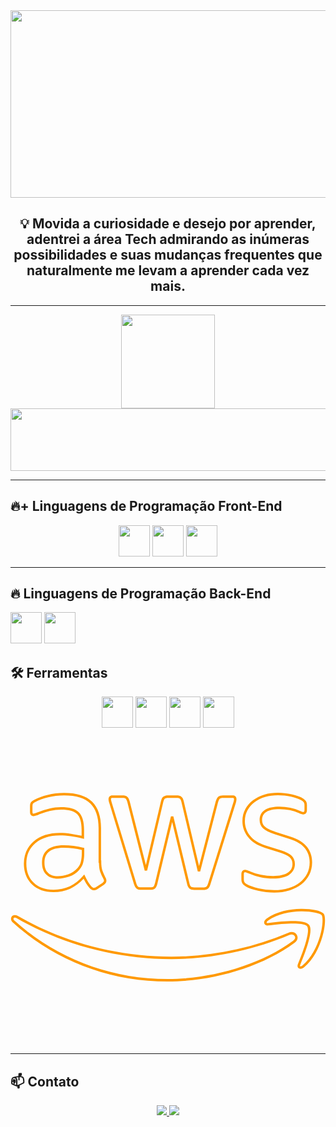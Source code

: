 <div align="center">
  <img src="https://t3.ftcdn.net/jpg/09/15/49/22/360_F_915492249_MqxAcgdGVq5eUBSb8RHmwwXiO9jDpqYO.jpg" width="700" height="300"/>
</div>

<h2 align="center">💡 Movida a curiosidade e desejo por aprender, adentrei a área Tech admirando as inúmeras possibilidades e suas mudanças frequentes que naturalmente me levam a aprender cada vez mais.
</h2>

---
 
<div align="center">
  <img height="150em" src="https://github-readme-stats.vercel.app/api?username=VivianeValentim&show_icons=true&theme=dracula" /> <img width="2000em" height="100em" src="https://github-readme-stats.vercel.app/api/top-langs/?username=VivianeValentim&layout=compact&theme=dracula"/>
</div>

---

## 🔥+  Linguagens de Programação Front-End 

<div align="center">
  <img src="https://cdn.jsdelivr.net/gh/devicons/devicon/icons/html5/html5-original.svg" width="50" height="50"/>
  <img src="https://cdn.jsdelivr.net/gh/devicons/devicon/icons/css3/css-original.svg" width="50" height="50"/>
  <img src="https://cdn.jsdelivr.net/gh/devicons/devicon/icons/javascript/javascript-original.svg" width="50" height="50"/>
</div>

---

## 🔥 Linguagens de Programação Back-End
  <img src="https://cdn.jsdelivr.net/gh/devicons/devicon/icons/python/python-original.svg" width="50" height="50"/>
  <img src="https://cdn.jsdelivr.net/gh/devicons/devicon/icons/java/java-original.svg" width="50" height="50"/>


## 🛠️ Ferramentas  

<div align="center">
  <img src="https://cdn.jsdelivr.net/gh/devicons/devicon/icons/git/git-original.svg" width="50" height="50"/>
  <img src="https://cdn.jsdelivr.net/gh/devicons/devicon/icons/github/github-original.svg" width="50" height="50"/>
  <img src="https://cdn.jsdelivr.net/gh/devicons/devicon/icons/vscode/vscode-original.svg" width="50" height="50"/>
  <img src="https://cdn.jsdelivr.net/gh/devicons/devicon/icons/amazonwebservices/amazonwebservices-original.svg" width="50" height="50"/>
  <svg viewBox="0 0 128 128" xmlns="http://www.w3.org/2000/svg">
  <path fill="#f90" d="M108.586 25.648c-1.889 0-3.708.216-5.445.737-1.733.518-3.225 1.266-4.536 2.267l-.003.002a11.33 11.33 0 0 0-3.164 3.608c-.802 1.428-1.2 3.077-1.2 4.918 0 2.296.758 4.473 2.205 6.404 1.47 2.007 3.846 3.481 6.985 4.47h.002l6.105 1.897c2.023.663 3.396 1.378 4.04 2.057.676.716 1 1.528 1 2.601 0 1.58-.649 2.73-1.964 3.58-1.31.848-3.278 1.311-5.873 1.311-1.652 0-3.258-.165-4.91-.494h-.004a22.608 22.608 0 0 1-4.53-1.444l-.007-.003-.008-.004c-.407-.163-.773-.328-1.072-.426l-.008-.002a2.862 2.862 0 0 0-.912-.154h-.002c-.428 0-.862.176-1.12.52-.26.343-.349.78-.349 1.284v2.15c.002.476.103.947.297 1.382.25.563.788 1.001 1.514 1.41 1.172.672 2.842 1.227 4.97 1.736 2.145.513 4.377.772 6.602.772 2.196 0 4.227-.304 6.17-.905 1.85-.564 3.469-1.347 4.832-2.443l.002-.002c1.364-1.057 2.42-2.379 3.207-3.867l.004-.004.002-.006c.75-1.503 1.147-3.224 1.147-5.106 0-2.284-.67-4.383-2.04-6.195-1.39-1.842-3.675-3.23-6.769-4.219l-5.98-1.894c-2.191-.7-3.7-1.5-4.442-2.203-.747-.71-1.105-1.564-1.105-2.625 0-1.597.56-2.601 1.74-3.319l.002-.002c1.181-.725 2.99-1.105 5.336-1.105 2.927 0 5.547.535 7.879 1.596l-.006-.004c.744.35 1.305.556 1.81.556.439 0 .874-.2 1.127-.55.253-.352.342-.792.342-1.297v-1.98c0-.656-.144-1.228-.474-1.677-.318-.473-.799-.844-1.418-1.197-.473-.283-1.085-.541-1.86-.8h-.002l-.004-.003a32.992 32.992 0 0 0-2.433-.685l-.012-.004-.014-.002c-.886-.168-1.78-.339-2.767-.465a21.856 21.856 0 0 0-2.883-.172zm-86.818.082c-2.35 0-4.58.257-6.688.815l-.004.002c-2.09.512-3.895 1.155-5.41 1.935-.628.317-1.074.64-1.357 1.036v.002c-.332.464-.387 1.049-.387 1.765v2.063c0 .496.071.918.307 1.263.235.346.661.541 1.076.541.253 0 .497-.056.808-.142l.002-.002.004-.002a13.5 13.5 0 0 0 1.516-.56l.015-.007a32.912 32.912 0 0 1 4.463-1.406h.004a18.675 18.675 0 0 1 4.43-.533c3.174 0 5.304.63 6.512 1.795 1.161 1.163 1.832 3.25 1.832 6.377v2.469c-1.462-.323-2.89-.63-4.278-.817-1.573-.212-3.068-.34-4.527-.34-4.424 0-7.97 1.126-10.64 3.407-2.676 2.276-4.008 5.355-4.008 9.05 0 3.472 1.102 6.325 3.263 8.444 2.17 2.12 5.141 3.174 8.772 3.174 4.856 0 8.96-1.888 12.246-5.49a34.62 34.62 0 0 0 1.004 1.911l.006.008.003.008c.46.733.985 1.42 1.573 2.055l.015.015.018.016c.477.43 1.012.719 1.6.719.461 0 .927-.17 1.369-.461v-.002l2.668-1.78.013-.01c.616-.472.996-1.037.996-1.657v-.008a2.36 2.36 0 0 0-.373-1.23l.02.032a21.97 21.97 0 0 1-1.31-2.947v-.004c-.273-.85-.442-2.071-.442-3.593v-.5h-.086V40c0-4.718-1.206-8.325-3.643-10.717v-.002l-.002-.002c-2.486-2.394-6.297-3.549-11.38-3.549Zm86.822.918h.004c.92-.005 1.84.049 2.752.164a44.14 44.14 0 0 1 2.685.452 31.7 31.7 0 0 1 2.362.664h-.006c.739.247 1.301.488 1.672.71l.004.005.006.002c.554.315.909.616 1.091.892l.008.012.01.012c.172.229.28.572.28 1.091v1.98c0 .38-.08.612-.153.714-.073.101-.122.135-.316.135-.166 0-.701-.139-1.385-.461l-.002-.002h-.004c-2.474-1.126-5.244-1.686-8.293-1.686-2.45 0-4.429.376-5.857 1.252-1.439.875-2.221 2.318-2.221 4.174 0 1.299.485 2.466 1.418 3.351.946.897 2.557 1.704 4.826 2.43l5.979 1.895c2.97.949 5.06 2.255 6.277 3.867 1.241 1.642 1.836 3.502 1.836 5.594 0 1.74-.364 3.3-1.041 4.656v.002c-.728 1.374-1.693 2.574-2.934 3.535l-.002.004-.004.002c-1.245 1.002-2.741 1.734-4.504 2.271h-.002v.002c-1.846.571-3.773.86-5.876.86a27.48 27.48 0 0 1-6.368-.744c-2.083-.499-3.692-1.048-4.709-1.631h-.002l-.002-.002c-.623-.35-1.005-.75-1.091-.946v-.002a2.42 2.42 0 0 1-.212-.976v-2.149c0-.377.078-.593.145-.681.066-.088.12-.123.322-.123.203.001.404.035.596.101l.004.002h.004c.197.065.582.233 1.006.403 0 0 .002 0 .003.002l.012.003a23.611 23.611 0 0 0 4.719 1.502h.002c1.713.342 3.39.514 5.11.514 2.71 0 4.866-.468 6.415-1.47 1.552-1.003 2.42-2.548 2.42-4.42 0-1.288-.436-2.404-1.273-3.29-.872-.92-2.365-1.636-4.461-2.322l-.004-.002-6.11-1.896c-3.005-.948-5.176-2.329-6.478-4.11l-.002-.002-.002-.004c-1.333-1.778-2.006-3.726-2.006-5.804 0-1.699.36-3.165 1.072-4.432h.002v-.002a10.326 10.326 0 0 1 2.891-3.293l.004-.002.002-.004c1.212-.927 2.585-1.616 4.219-2.105 1.627-.488 3.348-.694 5.162-.694zm-86.822.082c4.932 0 8.453 1.119 10.687 3.27 2.193 2.156 3.338 5.454 3.338 10v14.14h.148c.038 1.327.147 2.532.426 3.403l.004.01.002.008c.382 1.065.842 2.1 1.377 3.097l.01.016.01.017c.134.21.207.454.213.704-.001.214-.13.495-.602.859l-.002.002-2.625 1.75c-.315.207-.61.295-.816.295-.252 0-.558-.137-.916-.455a12.77 12.77 0 0 1-1.442-1.881 33.668 33.668 0 0 1-1.275-2.434l-.332-.7-.502.59c-3.202 3.78-7.158 5.638-11.998 5.638-3.44 0-6.11-.97-8.073-2.889-1.965-1.927-2.963-4.465-2.963-7.729 0-3.46 1.19-6.193 3.657-8.29h.002c2.462-2.104 5.734-3.167 9.99-3.167 1.4 0 2.852.124 4.395.332 1.535.208 3.12.54 4.798.918l.612.137v-3.7c0-3.27-.683-5.643-2.127-7.087l-.004-.002-.002-.004c-1.494-1.443-3.904-2.078-7.211-2.078-1.573 0-3.14.188-4.668.56-1.57.375-3.11.862-4.611 1.456l-.008.002-.008.004a12.65 12.65 0 0 1-1.414.525c-.274.075-.452.105-.533.105-.176 0-.192-.017-.25-.103-.059-.086-.133-.316-.133-.701v-2.063c0-.635.11-1.058.201-1.185.136-.19.448-.45.996-.727l.002-.002h.002c1.428-.735 3.16-1.356 5.194-1.853l.005-.002.004-.002c2.014-.535 4.162-.784 6.442-.784zm19.58.012c-.432 0-.844.134-1.123.43-.28.296-.39.702-.39 1.121 0 .442.148.975.401 1.83l9.895 32.553.002.002c.263.83.54 1.477 1.055 1.87.468.404 1.103.542 1.906.542h3.62c.814 0 1.511-.106 2.013-.547.479-.415.737-1.054.957-1.937l.002-.004 6-25.09 6.035 25.113c.181.908.498 1.56.96 1.963h.003v.002c.483.419 1.156.543 2.011.543h3.622c.79 0 1.436-.174 1.896-.522v-.002c.506-.377.8-1.01 1.066-1.894v.006l10.139-32.53c.177-.484.268-.853.316-1.138.042-.245.094-.482.094-.76 0-.446-.13-.865-.428-1.152-.297-.288-.706-.399-1.127-.399H86.36c-.83 0-1.482.173-1.945.524l-.012.007-.011.01c-.442.377-.73.993-.995 1.88l-.002.007-6.783 26.262-6.187-26.24.002.013c-.179-.86-.466-1.528-.98-1.92-.485-.419-1.15-.543-1.993-.543h-3.367c-.83 0-1.508.166-1.986.524-.52.388-.764 1.038-.983 1.92l-.002.002-6.101 25.888-6.577-25.906-.003-.014c-.253-.809-.48-1.448-.998-1.853-.464-.446-1.126-.56-1.963-.56h-3.625zm0 1h4.125c.748 0 1.161.147 1.29.278l.026.025.03.021c.13.097.418.614.66 1.383l7.068 27.856.973-.01 6.568-27.875v.006c.197-.798.46-1.248.61-1.36v-.002c.201-.15.703-.322 1.388-.322h3.367c.748 0 1.166.134 1.352.299l.017.014.016.011c.147.11.458.61.61 1.342l.001.006 6.655 28.217.97.012 7.282-28.196c.233-.786.533-1.26.68-1.388.212-.157.648-.317 1.323-.317h3.914c.256 0 .373.059.434.117.061.06.121.165.121.434 0 .142-.035.329-.08.592-.038.222-.11.527-.27.963l-.003.011-10.153 32.565v.002c-.24.795-.533 1.256-.707 1.385h-.002l-.002.002c-.211.16-.657.32-1.295.32h-3.62c-.747 0-1.165-.134-1.356-.299-.218-.19-.485-.633-.639-1.404l-.002-.01-6.53-27.17h-.972l-6.484 27.113c-.2.803-.442 1.255-.64 1.426l-.003.002-.002.002c-.173.152-.65.297-1.353.297h-3.621c-.703 0-1.066-.118-1.268-.297l-.013-.014-.018-.011c-.154-.115-.466-.63-.707-1.387l-.002-.006-9.89-32.537-.003-.004c-.245-.828-.357-1.39-.357-1.541 0-.253.06-.372.117-.434.058-.06.15-.117.395-.117zM21.64 46.996c-2.885 0-5.074.556-6.592 1.797-1.503 1.231-2.244 3.014-2.244 5.227 0 2.058.538 3.691 1.703 4.814 1.124 1.164 2.754 1.709 4.775 1.709 1.448 0 2.937-.265 4.494-.783h.002c1.605-.538 3.026-1.519 4.213-2.836l.006-.006.004-.006c.709-.844 1.261-1.798 1.533-2.895v-.002c.264-1.053.438-2.311.438-3.785v-2.158l-.381-.094a34.955 34.955 0 0 0-3.93-.728 32.304 32.304 0 0 0-4.021-.254Zm0 1c1.303 0 2.603.083 3.896.246 1.156.147 2.3.374 3.436.639v1.35c0 1.395-.165 2.572-.409 3.542v.002c-.228.922-.692 1.735-1.326 2.49l-.002.003c-1.084 1.2-2.353 2.066-3.775 2.543-1.474.49-2.852.732-4.178.732-1.85 0-3.16-.472-4.06-1.406l-.008-.006-.008-.008c-.936-.897-1.402-2.208-1.402-4.103 0-2 .608-3.413 1.879-4.454 1.264-1.032 3.202-1.57 5.957-1.57zm96.351 24.852c-4.5.064-9.82 1.056-13.9 3.923l-.002.002-.004.002c-.708.512-1.115 1.165-.996 1.834.06.335.288.641.597.805.31.164.68.207 1.09.156 2.253-.273 5.85-.703 9.082-.78 1.617-.04 3.143.012 4.342.204 1.2.193 2.04.561 2.33.934v.002l.002.002c.283.356.43 1.254.307 2.46-.124 1.208-.472 2.698-.93 4.255-.916 3.113-2.268 6.493-3.111 8.576v.002h-.002c-.154.384-.206.753-.125 1.094.08.34.319.638.627.78.615.287 1.35.058 2.011-.505l.002-.002c3.819-3.212 6.18-8.103 7.42-12.438.62-2.167.958-4.197 1.045-5.828.044-.815.024-1.53-.06-2.125-.084-.595-.213-1.073-.506-1.44l-.002-.001-.002-.002c-.29-.353-.718-.59-1.274-.817-.555-.226-1.242-.423-2.043-.59-1.6-.332-3.647-.536-5.898-.503zm.016 1c2.181-.032 4.165.167 5.678.482.756.157 1.394.343 1.87.537.475.193.783.412.874.522.086.108.227.448.298.95.072.504.092 1.166.051 1.934-.082 1.537-.406 3.505-1.008 5.606-1.202 4.202-3.515 8.93-7.105 11.95l-.002.001c-.475.405-.855.405-.943.363-.045-.02-.056-.024-.075-.103-.018-.079-.018-.246.08-.492h-.001c.844-2.087 2.208-5.487 3.144-8.668.468-1.59.831-3.125.965-4.436.134-1.31.083-2.423-.518-3.181-.595-.762-1.657-1.099-2.957-1.307-1.301-.209-2.874-.255-4.525-.215-3.303.08-6.925.514-9.18.787h-.002c-.264.033-.425-.01-.496-.047-.07-.037-.073-.048-.082-.097-.017-.099.085-.475.598-.846v-.002c3.832-2.69 8.975-3.676 13.336-3.738zM1.6 75.359l-.03.004.06-.004zm-.03.004h-.002a1.55 1.55 0 0 0-1.322 1.15c-.147.603.086 1.302.68 1.839h.002c16.597 14.982 38.57 24 62.947 24 17.41 0 37.609-5.441 51.578-15.758h.002c.645-.48 1.033-1.06 1.16-1.658a2.132 2.132 0 0 0-.336-1.659c-.643-.93-2.002-1.354-3.35-.744l.012-.006c-15.466 6.542-32.296 9.73-47.593 9.73-22.685 0-44.625-6.249-62.399-16.562-.468-.277-.945-.385-1.379-.332Zm.121.992c.185-.022.436.015.748.2l.002.002h.002c17.932 10.405 40.035 16.7 62.905 16.7 15.436 0 32.383-3.21 47.982-9.808l.006-.004.006-.002c.971-.44 1.76-.108 2.115.405.178.256.25.553.18.879-.07.324-.288.697-.777 1.062h-.002v.002c-13.733 10.142-33.784 15.56-50.983 15.56-24.13 0-45.858-8.92-62.277-23.742-.386-.348-.432-.651-.381-.859.05-.208.2-.36.474-.395Z"/>
</svg>
</div>

---

## 📫 Contato  

<p align="center">
  <a href="https://www.linkedin.com/in/vivianevalentim/" target="_blank">
    <img src="https://img.shields.io/badge/-LinkedIn-blue?style=for-the-badge&logo=linkedin" />
  </a>
  <a href="contatovivainevalentim@gmail.com">
    <img src="https://img.shields.io/badge/-Email-red?style=for-the-badge&logo=gmail&logoColor=white" />
  </a>
</p>
